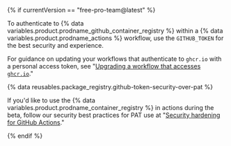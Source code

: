 {% if currentVersion == "free-pro-team@latest" %}

To authenticate to {% data variables.product.prodname_github_container_registry %} within a {% data variables.product.prodname_actions %} workflow, use the `GITHUB_TOKEN` for the best security and experience.

For guidance on updating your workflows that authenticate to `ghcr.io` with a personal access token, see "[Upgrading a workflow that accesses `ghcr.io`](/packages/guides/using-github-packages-with-github-actions#upgrading-a-workflow-that-accesses-ghcrio)."

{% data reusables.package_registry.github-token-security-over-pat %}

If you'd like to use the {% data variables.product.prodname_container_registry %} in actions during the beta, follow our security best practices for PAT use at "[Security hardening for GitHub Actions](/actions/getting-started-with-github-actions/security-hardening-for-github-actions#considering-cross-repository-access)."

{% endif %}
